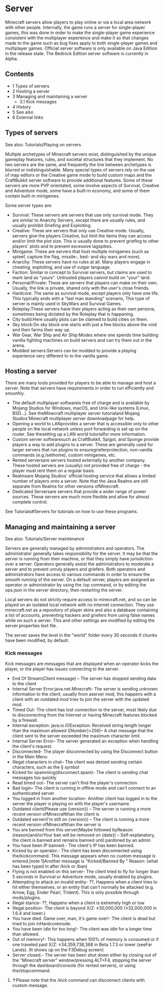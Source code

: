 # Server
Minecraft servers allow players to play online or via a local area network with other people. Internally, the game runs a server for single-player games, this was done in order to make the single-player game experience consistent with the multiplayer experience and make it so that changes made to the game such as bug fixes apply to both single-player games and multiplayer games.  Official server software is only available on Java Edition in the release state. The Bedrock Edition server software is currently in Alpha.

## Contents
- 1 Types of servers
- 2 Hosting a server
- 3 Managing and maintaining a server
	- 3.1 Kick messages
- 4 History
- 5 See also
- 6 External links

## Types of servers
See also: Tutorials/Playing on servers

Multiple archetypes of Minecraft servers exist, distinguished by the unique gameplay features, rules, and societal structures that they implement. No two servers are the same, and frequently the line between archetypes is blurred or indistinguishable. Many special types of servers rely on the use of map editors or the Creative game mode to build custom maps and the CraftBukkit server software to provide additional features. Some of these servers are more PVP orientated, some involve aspects of Survival, Creative and Adventure mode, some have a built-in economy, and some of them contain built-in minigames.

Some server types are:

- Survival: These servers are servers that use only survival mode. They are similar to Anarchy Servers, except there are usually rules, and usually prohibit Griefing and Exploiting.
- Creative: These are servers that only use Creative mode. Usually, servers give the players Creative, but limit the items they can access and/or limit the plot size. This is usually done to prevent griefing to other players' plots and to prevent excessive lagspikes.
- Minigame: These are servers that host multiple minigames (such as spleef, capture the flag, missile-, bed- and sky wars and more).
- Anarchy: These servers have no rules at all. Many players engage in cheating, exploiting, and use of vulgar language.
- Faction: Similar in concept to Survival servers, but claims are used to mark land as "yours". Untrusted players cannot build on "your" land.
- Personal/Private: These are servers that players can make on their own. Usually, the link is private, shared only with the user's close friends.
- Hardcore: The same as survival mode, except players only have one life. This typically ends with a "last man standing" scenario, This type of server is mainly used in SkyWars and Survival Games.
- Roleplay:These servers have their players acting as their own persona, sometimes being dictated by the Roleplay that is happening.
- City build:Here usually plots can be claimed to build cities on them.
- Sky block:On sky block one starts with just a few blocks above the void and then farms their way up.
- War Gear, War Ship and Air Ship:Modes where one spends time building vanilla fighting machines on build servers and can try them out in the arena.
- Modded servers:Servers can be modded to provide a playing experience very different to to the vanilla game.

## Hosting a server
There are many tools provided for players to be able to manage and host a server. Note that servers have requirements in order to run efficiently and smoothly.

- The default multiplayer softwareis free of charge and is available by Mojang Studios for Windows, macOS, and Unix-like systems (Linux, BSD...). See theMinecraft multiplayer server tutorialand Mojang Studios'Minecraft multiplayer server downloadpage for help.
- Opening a world to LANprovides a server that is accessible only to other people on the local network unless port forwarding is set up on the router. See thesetting up a LAN world tutorialfor more information.
- Custom server softwaresuch as CraftBukkit, Spigot, and Sponge provide players a way to add plugins to a server. These are generally used for larger servers that run plugins to ensuregrieferprotection, non-vanilla commands (e.g./sethome), custom minigames, etc.
- Rented serversare servers hosted externally by another company. These hosted servers are (usually) not provided free of charge - the player must rent them on a regular basis.
- Realmsare Mojang Studios' official hosting service that allows a limited number of players onto a server. Note that the Java Realms are still separate from Realms for other versions ofMinecraft.
- Dedicated Serversare servers that provide a wider range of power sources. These servers are much more flexible and allow for almost complete control.

See Tutorials#Servers for tutorials on how to use these programs.

## Managing and maintaining a server
See also: Tutorials/Server maintenance

Servers are generally managed by administrators and operators. The administrator generally takes responsibility for the server. It may be that the server is running from their machine, or that they simply have jurisdiction over a server. Operators generally assist the administrators to moderate a server and to prevent unruly players and griefers. Both operators and administrators have access to various commands in order to ensure the smooth running of the server. On a default server, players are assigned as operator or administrator by using the /op <playername> command, or by editing the ops.json in the server directory, then restarting the server.

Local servers do not strictly require access to minecraft.net, and so can be played on an isolated local network with no internet connection. They use minecraft.net as a repository of player skins and also a database containing a list of accounts, preventing hackers and griefers from using false names while on such a server. This and other settings are modified by editing the server.properties text file.

The server saves the level in the "world" folder every 30 seconds if chunks have been modified, by default.

### Kick messages
Kick messages are messages that are displayed when an operator kicks the player, or the player has issues connecting to the server.

- End Of Stream(Client message) – The server has stopped sending data to the client
- Internal Server Error:java.net.Minecraft– The server is sending unknown information to the client, usually from aserver mod, this happens with a client with an outdated mod tries to join the server with the updated mod.
- Timed Out- The client has lost connection to the server, most likely due to disconnecting from the Internet or having Minecraft features blocked by a firewall.
- Internal exception: java.io.IOException: Received string length longer than the maximum allowed ([Number]>256)– A chat message that the client sent to the server exceeded the maximum character limit.
- Internal Server Error– The server generated an exception when handling the client's request.
- Disconnected- The player disconnected by using the Disconnect button in the Main Menu
- Illegal characters in chat– The client was denied sending certain characters, such as the § symbol
- Kicked for spamming(disconnect.spam)- The client is sending chat messages too quickly
- Read timed out– The server can't find the player's connection
- Bad login– The client is running in offline mode and can't connect to an authenticated server
- You logged in from another location- Another client has logged in to the server the player is playing on with the player's username.
- Outdated client(Please use {version}) – The server is running a more recent version ofMinecraftthan the client is
- Outdated server(I'm still on {version}) – The client is running a more recent version ofMinecraftthan the server is
- You are banned from this server(Maybe followed byReason: {reason}and/orYour ban will be removed on {date}) – Self-explanatory, the client is banned and remains banned until pardoned by an admin
- You have been IP banned.- The client's IP has been banned.
- Kicked by an operator.- The client has been disconnected using the/kickcommand. This message appears when no custom message is entered.[note 1]Another message is "Kicked/Banned By " Reason: (what has been typed in after /kick or /ban)
- Flying is not enabled on this server- The client tried to fly for longer than 5 seconds in Survival or Adventure mode, usually enabled by plugins.
- Attempting to attack an invalid entity- ??, Happens when a client tries to hit either themselves, or an entity that can't normally be attacked (e.g. Arrow, Egg, Ender Pearl, Trident). This is only possible through mods/plugins.
- Illegal stance- ??, Happens when a client is extremely high or low
- Illegal position- The client is beyond X/Z: ±30,000,000 (±32,000,000 in 1.6.4 and lower.)
- You have died. Game over, man, it's game over!- The client is dead but tried to join inHardcoremode.
- You have been idle for too long!- The client was idle for a longer time than allowed.
- Out of memory!- This happens when 100% of memory is consumed or if one traveled past X/Z: ±34,359,738,368 in Beta 1.7.3 or lower (seeFar Lands). (It shows up on the F3Debug screen)
- Server closed.- The server has been shut down either by closing out of the "Minecraft server" window/pressing ALT+F4, stopping the server through the dashboard/console (for rented servers), or using the/stopcommand.

1. ↑Please note that the /kick command can disconnect clients with custom message.

